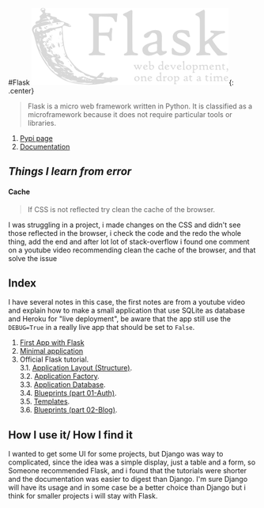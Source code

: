 #Flask
![Flask logo](images/flask.png){: .center}

>Flask is a micro web framework written in Python. It is classified as a microframework because it does not require particular tools or libraries.

1. [Pypi page](https://pypi.org/project/Flask/)
2. [Documentation](https://flask.palletsprojects.com/en/1.1.x/)

## *Things I learn from error*

#### Cache 
>If CSS is not reflected try clean the cache of the browser.

I was struggling in a project, i made changes on the CSS and didn't see those reflected in the browser, i check the code and the redo the whole thing, add the end and after lot lot of stack-overflow i found one comment on a youtube video recommending clean the cache of the browser, and that solve the issue

## Index

I have several notes in this case, the first notes are from a youtube video and explain how to make a small application that use SQLite as database and Heroku for "live deployment", be aware that the app still use the `DEBUG=True` in a really live app that should be set to `False`.

1. [First App with Flask](first_app_flask.html)
2. [Minimal application]()
3. Official Flask tutorial.  
3.1. [Application Layout (Structure)](flask_structure.html).  
3.2. [Application Factory](flask_application_factory.html).  
3.3. [Application Database](flask_database.html).  
3.4. [Blueprints (part 01-Auth)](flask_blueprints_part1.html).  
3.5. [Templates](flask_templates.html).  
3.6. [Blueprints (part 02-Blog)](lask_blueprints_part2.html).  

## How I use it/ How I find it

I wanted to get some UI for some projects, but Django was way to complicated, since the idea was a simple display, just a table and a form, so Someone recommended Flask, and i found that the tutorials were shorter and the documentation was easier to digest than Django. I'm sure Django will have its usage and in some case be a better choice than Django but i think for smaller projects i will stay with Flask.
